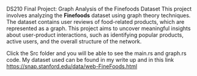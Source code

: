 DS210 Final Project: Graph Analysis of the Finefoods Dataset
This project involves analyzing the **Finefoods** dataset using graph theory techniques. The dataset contains user reviews of food-related products, which are represented as a graph. This project aims to uncover meaningful insights about user-product interactions, such as identifying popular products, active users, and the overall structure of the network.

Click the Src folder and you will be able to see the main.rs and graph.rs code. My dataset used can be found in my write up and in this link https://snap.stanford.edu/data/web-FineFoods.html
